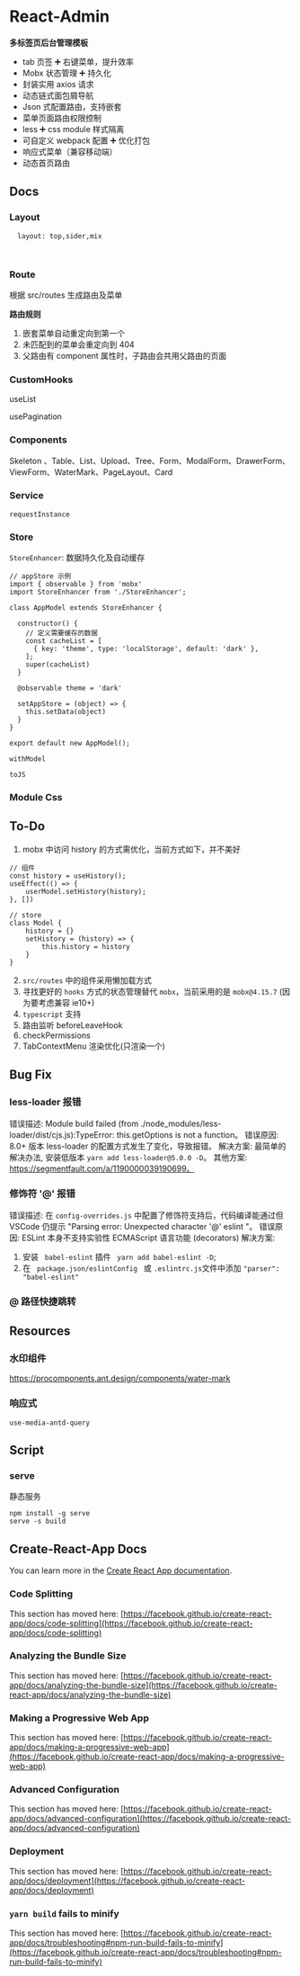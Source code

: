 # React-Admin

**多标签页后台管理模板**

- tab 页签 ➕ 右键菜单，提升效率
- Mobx 状态管理 ➕ 持久化
- 封装实用 axios 请求
- 动态链式面包屑导航
- Json 式配置路由，支持嵌套
- 菜单页面路由权限控制
- less ➕ css module 样式隔离
- 可自定义 webpack 配置 ➕ 优化打包
- 响应式菜单（兼容移动端）
- 动态首页路由




## Docs

### Layout

```
  layout: top,sider,mix



```

### Route

根据 src/routes 生成路由及菜单

**路由规则**

1. 嵌套菜单自动重定向到第一个
2. 未匹配到的菜单会重定向到 404 
3. 父路由有 component 属性时，子路由会共用父路由的页面



### CustomHooks

useList

usePagination

### Components

Skeleton 、Table、List、Upload、Tree、Form、ModalForm、DrawerForm、ViewForm、WaterMark、PageLayout、Card

### Service

`requestInstance`

### Store

` StoreEnhancer `: 数据持久化及自动缓存

```
// appStore 示例
import { observable } from 'mobx'
import StoreEnhancer from './StoreEnhancer';

class AppModel extends StoreEnhancer {

  constructor() {
    // 定义需要缓存的数据
    const cacheList = [
      { key: 'theme', type: 'localStorage', default: 'dark' },
    ];
    super(cacheList)
  }

  @observable theme = 'dark'

  setAppStore = (object) => {
    this.setData(object)
  }
}

export default new AppModel();
```

`withModel`

`toJS`

### Module Css



## To-Do

1. mobx 中访问 history 的方式需优化，当前方式如下，并不美好

```
// 组件
const history = useHistory();
useEffect(() => {
	userModel.setHistory(history);
}, [])

// store
class Model {
	history = {}
	setHistory = (history) => {
    	this.history = history
	}
}
```

2. ` src/routes ` 中的组件采用懒加载方式
3. 寻找更好的 `hooks` 方式的状态管理替代 `mobx`，当前采用的是 `mobx@4.15.7` (因为要考虑兼容 ie10+)
4. ` typescript ` 支持
5. 路由监听 beforeLeaveHook
6. checkPermissions
7. TabContextMenu 渲染优化(只渲染一个)



## Bug Fix

### less-loader 报错

错误描述: Module build failed (from ./node_modules/less-loader/dist/cjs.js):TypeError: this.getOptions is not a function。
错误原因: 8.0+ 版本 less-loader 的配置方式发生了变化，导致报错。
解决方案: 最简单的解决办法, 安装低版本 ` yarn add less-loader@5.0.0 -D `。
其他方案: https://segmentfault.com/a/1190000039190699。

### 修饰符 '@' 报错

错误描述: 在 ` config-overrides.js ` 中配置了修饰符支持后，代码编译能通过但 VSCode 仍提示 "Parsing error: Unexpected character '@' eslint "。
错误原因: ESLint 本身不支持实验性 ECMAScript 语言功能 (decorators)
解决方案: 

1. 安装 `  babel-eslint ` 插件 ` yarn add babel-eslint -D`;
2. 在 `  package.json/eslintConfig  ` 或 ` .eslintrc.js `文件中添加 ` "parser": "babel-eslint" `

### @ 路径快捷跳转



## Resources

### 水印组件 

https://procomponents.ant.design/components/water-mark

### 响应式

` use-media-antd-query `



## Script

### serve

静态服务

```
npm install -g serve
serve -s build
```



## Create-React-App Docs

You can learn more in the [Create React App documentation](https://facebook.github.io/create-react-app/docs/getting-started).

### Code Splitting

This section has moved here: [https://facebook.github.io/create-react-app/docs/code-splitting](https://facebook.github.io/create-react-app/docs/code-splitting)

### Analyzing the Bundle Size

This section has moved here: [https://facebook.github.io/create-react-app/docs/analyzing-the-bundle-size](https://facebook.github.io/create-react-app/docs/analyzing-the-bundle-size)

### Making a Progressive Web App

This section has moved here: [https://facebook.github.io/create-react-app/docs/making-a-progressive-web-app](https://facebook.github.io/create-react-app/docs/making-a-progressive-web-app)

### Advanced Configuration

This section has moved here: [https://facebook.github.io/create-react-app/docs/advanced-configuration](https://facebook.github.io/create-react-app/docs/advanced-configuration)

### Deployment

This section has moved here: [https://facebook.github.io/create-react-app/docs/deployment](https://facebook.github.io/create-react-app/docs/deployment)

### `yarn build` fails to minify

This section has moved here: [https://facebook.github.io/create-react-app/docs/troubleshooting#npm-run-build-fails-to-minify](https://facebook.github.io/create-react-app/docs/troubleshooting#npm-run-build-fails-to-minify)
